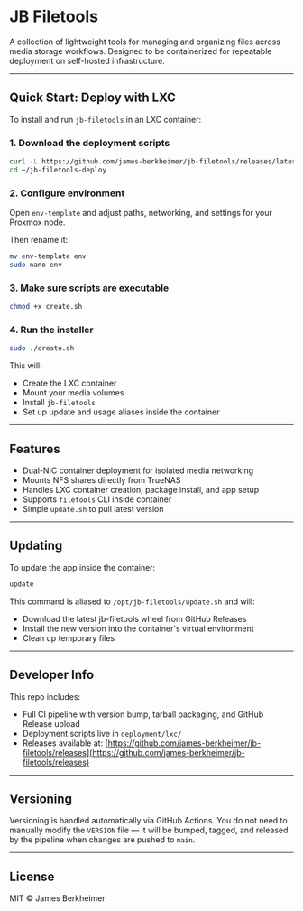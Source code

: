 # JB Filetools

A collection of lightweight tools for managing and organizing files across media storage workflows. Designed to be containerized for repeatable deployment on self-hosted infrastructure.

---

## Quick Start: Deploy with LXC

To install and run `jb-filetools` in an LXC container:

### 1. Download the deployment scripts

```bash
curl -L https://github.com/james-berkheimer/jb-filetools/releases/latest/download/lxc-deploy.tar.gz | tar xz
cd ~/jb-filetools-deploy
```

### 2. Configure environment

Open `env-template` and adjust paths, networking, and settings for your Proxmox node.

Then rename it:

```bash
mv env-template env
sudo nano env
```

### 3. Make sure scripts are executable

```bash
chmod +x create.sh
```

### 4. Run the installer

```bash
sudo ./create.sh
```

This will:

- Create the LXC container
- Mount your media volumes
- Install `jb-filetools`
- Set up update and usage aliases inside the container

---

## Features

- Dual-NIC container deployment for isolated media networking
- Mounts NFS shares directly from TrueNAS
- Handles LXC container creation, package install, and app setup
- Supports `filetools` CLI inside container
- Simple `update.sh` to pull latest version

---

## Updating

To update the app inside the container:

```bash
update
```

This command is aliased to `/opt/jb-filetools/update.sh` and will:

- Download the latest jb-filetools wheel from GitHub Releases
- Install the new version into the container's virtual environment
- Clean up temporary files

---

## Developer Info

This repo includes:

- Full CI pipeline with version bump, tarball packaging, and GitHub Release upload
- Deployment scripts live in `deployment/lxc/`
- Releases available at: [https://github.com/james-berkheimer/jb-filetools/releases](https://github.com/james-berkheimer/jb-filetools/releases)

---

## Versioning

Versioning is handled automatically via GitHub Actions. You do not need to manually modify the `VERSION` file — it will be bumped, tagged, and released by the pipeline when changes are pushed to `main`.

---

## License

MIT © James Berkheimer
